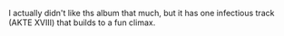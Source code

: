 I actually didn't like ths album that much, but it has one infectious track (AKTE XVIII) that builds
to a fun climax.

